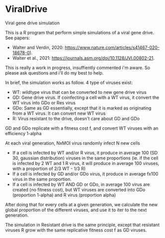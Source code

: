 # ViralDrive
Viral gene drive simulation

This is a R program that perform simple simulations of a viral gene drive. See papers:
- Walter and Verdin, 2020: https://www.nature.com/articles/s41467-020-18678-0).
- Walter et al., 2021: https://journals.asm.org/doi/10.1128/JVI.00802-21.

This is really a work in progress, insuffiently commented i'm aware. So please ask questions and i'll do my best to help.

In brief, the simulation works as follow.
4 type of viruses exist:
- WT: wildtype virus that can be converted to new gene drive virus
- GD: Gene drive virus. If coinfecting a cell with a WT virus, it convert the WT virus into GDo or Res virus
- GDo: Same as GD essentially, except that it is marked as originating from a WT virus. It can convert new WT virus
- R: Virus resistant to the drive, doesn't care about GD and GDo

GD and GDo replicate with a fitness cost f, and convert WT viruses with an efficiency 1-alpha

At each viral generation, NxMOI virus randomly infect N new cells
- If a cell is infected by WT and/or R virus, it produce in average 100 (SD 30, gaussian distribution) viruses in the same proportions (ie. if the cell is infected by 2 WT and 1 R virus, it will produce in average 100 viruses, with a proportion of 2/3 WT - 1/3 R) 
- If a cell is infected by GD and/or GDo virus, it produce in average fx100 virus in the same proportion. 
- If a cell is infected by WT AND GD or GDo, in average 100 virus are created (no fitness cost), but WT viruses are converted into GDo (proportion 1-alpha) and R virus (proportion alpha)

After doing that for every cells at a given generation, we calculate the new global proportion of the different viruses, and use it to iter to the next generation.  

The simulation in Resistant drive is the same principle, except that resistant viruses R grow with the same replicative fitness cost f as GD viruses.
